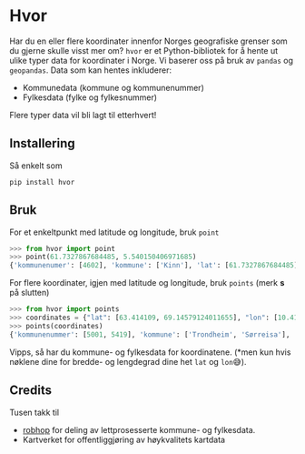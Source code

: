 # Hvor

Har du en eller flere koordinater innenfor Norges geografiske grenser som du
gjerne skulle visst mer om? `hvor` er et Python-bibliotek for å hente ut ulike
typer data for koordinater i Norge. Vi baserer oss på bruk av `pandas` og
`geopandas`. Data som kan hentes inkluderer:

- Kommunedata (kommune og kommunenummer)
- Fylkesdata (fylke og fylkesnummer)

Flere typer data vil bli lagt til etterhvert!

## Installering

Så enkelt som

```
pip install hvor
```

## Bruk

For et enkeltpunkt med latitude og longitude, bruk `point`

```python
>>> from hvor import point
>>> point(61.7327867684485, 5.540150406971685)
{'kommunenumer': [4602], 'kommune': ['Kinn'], 'lat': [61.7327867684485], 'lon': [5.540150406971685], 'fylkesnummer': [46], 'fylke': ['Vestland']}
```

For flere koordinater, igjen med latitude og longitude, bruk `points` (merk
**s** på slutten)

```python
>>> from hvor import points
>>> coordinates = {"lat": [63.414109, 69.14579124011655], "lon": [10.416230, 18.15361374220361]}
>>> points(coordinates)
{'kommunenummer': [5001, 5419], 'kommune': ['Trondheim', 'Sørreisa'], 'lat': [63.414109, 69.14579124011655], 'lon': [10.41623, 18.15361374220361], 'fylkesnummer': [50, 54], 'fylke': ['Trøndelag', 'Troms og Finnmark']}
```

Vipps, så har du kommune- og fylkesdata for koordinatene. (\*men kun hvis
nøklene dine for bredde- og lengdegrad dine het `lat` og `lon`😅).

## Credits

Tusen takk til

- [robhop](https://github.com/robhop) for deling av lettprosesserte kommune- og fylkesdata.
- Kartverket for offentliggjøring av høykvalitets kartdata
